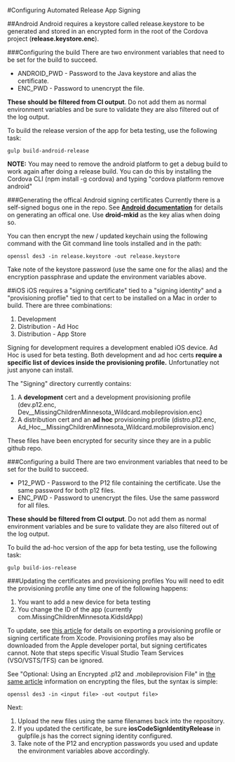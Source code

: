 #Configuring Automated Release App Signing

##Android
Android requires a keystore called release.keystore to be generated and stored in an encrypted form in the root of the Cordova project (**release.keystore.enc**).

###Configuring the build
There are two environment variables that need to be set for the build to succeed.

- ANDROID_PWD - Password to the Java keystore and alias the certificate.
- ENC_PWD - Password to unencrypt the file.

**These should be filtered from CI output**. Do not add them as normal environment variables and be sure to validate they are also filtered out of the log output.

To build the release version of the app for beta testing, use the following task:

```
gulp build-android-release
```

**NOTE:** You may need to remove the android platform to get a debug build to work again after doing a release build.  You can do this by installing the Cordova CLI (npm install -g cordova) and typing "cordova platform remove android"


###Generating the offical Android signing certificates
Currently there is a self-signed bogus one in the repo. See **[Android documentation](http://developer.android.com/tools/publishing/app-signing.html)** for details on generating an offical one. Use **droid-mkid** as the key alias when doing so.

You can then encrypt the new / updated keychain using the following command with the Git command line tools installed and in the path:
```
openssl des3 -in release.keystore -out release.keystore
```

Take note of the keystore password (use the same one for the alias) and the encryption passphrase and update the environment variables above.

##iOS
iOS requires a "signing certificate" tied to a "signing identity" and a "provisioning proflie" tied to that cert to be installed on a Mac in order to build.  There are three combinations:

1. Development
2. Distribution - Ad Hoc
3. Distribution - App Store

Signing for development requires a development enabled iOS device. Ad Hoc is used for beta testing. Both development and ad hoc certs **require a specific list of devices inside the provisioning profile.** Unfortunatley not just anyone can install.

The "Signing" directory currently contains:

1. A **development** cert and a development provisioning profile (dev.p12.enc, Dev__MissingChildrenMinnesota_Wildcard.mobileprovision.enc)
2. A distribution cert and an **ad hoc** provisioning profile (distro.p12.enc, Ad_Hoc__MissingChildrenMinnesota_Wildcard.mobileprovision.enc)

These files have been encrypted for security since they are in a public github repo.

###Configuring a build
There are two environment variables that need to be set for the build to succeed.

- P12_PWD - Password to the P12 file containing the certificate. Use the same password for both p12 files.
- ENC_PWD - Password to unencrypt the files. Use the same password for all files.

**These should be filtered from CI output**. Do not add them as normal environment variables and be sure to validate they are also filtered out of the log output.

To build the ad-hoc version of the app for beta testing, use the following task:

```
gulp build-ios-release
```

###Updating the certificates and provisioning profiles
You will need to edit the provisioning profile any time one of the following happens:

1. You want to add a new device for beta testing
2. You change the ID of the app (currently com.MissingChildrenMinnesota.KidsIdApp)

To update, see [this article](https://msdn.microsoft.com/en-us/Library/vs/alm/Build/apps/secure-certs) for details on exporting a provisioning profile or signing certificate from Xcode. Provisioning profiles may also be downloaded from the Apple developer portal, but signing certificates cannot. Note that steps specific Visual Studio Team Services (VSO/VSTS/TFS) can be ignored.

See "Optional: Using an Encrypted .p12 and .mobileprovision File" in [the same article](https://msdn.microsoft.com/en-us/Library/vs/alm/Build/apps/secure-certs) information on encrypting the files, but the syntax is simple:

```
openssl des3 -in <input file> -out <output file>
```

Next:
1. Upload the new files using the same filenames back into the repository.
2. If you updated the certificate, be sure **iosCodeSignIdentityRelease** in gulpfile.js has the correct signing identity configured.
3. Take note of the P12 and encryption passwords you used and update the environment variables above accordingly.

